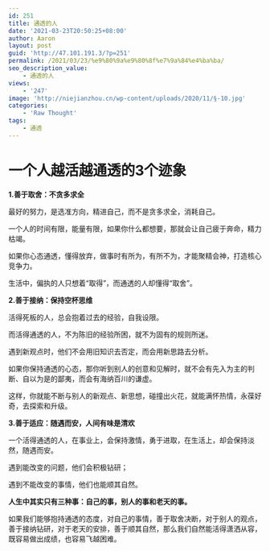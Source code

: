 ```yaml
---
id: 251
title: 通透的人
date: '2021-03-23T20:50:25+08:00'
author: Aaron
layout: post
guid: 'http://47.101.191.3/?p=251'
permalink: /2021/03/23/%e9%80%9a%e9%80%8f%e7%9a%84%e4%ba%ba/
seo_description_value:
    - 通透的人
views:
    - '247'
image: 'http://niejianzhou.cn/wp-content/uploads/2020/11/§-10.jpg'
categories:
    - 'Raw Thought'
tags:
    - 通透
---
```


# 一个人越活越通透的3个迹象

**1.善于取舍：不贪多求全**

最好的努力，是选准方向，精进自己，而不是贪多求全，消耗自己。

一个人的时间有限，能量有限，如果你什么都想要，那就会让自己疲于奔命，精力枯竭。

如果你心态通透，懂得放弃，做事时有所为，有所不为，才能聚精会神，打造核心竞争力。

生活中，偏执的人只想着“取得”，而通透的人却懂得“取舍”。

**2.善于接纳：保持空杯思维**

活得死板的人，总会抱着过去的经验，自我设限。

而活得通透的人，不为陈旧的经验所困，就不为固有的规则所迷。

遇到新观点时，他们不会用旧知识去否定，而会用新思路去分析。

如果你保持通透的心态，那你听到别人的创意和见解时，就不会有先入为主的判断、自以为是的鄙夷，而会有海纳百川的谦虚。

这样，你就能不断与别人的新观点、新思想，碰撞出火花，就能满怀热情，永葆好奇，去探索和升级。

**3.善于适应：随遇而安，人间有味是清欢**

一个活得通透的人，在事业上，会保持激情，勇于进取，在生活上，却会保持淡然，随遇而安。

遇到能改变的问题，他们会积极钻研；

遇到不能改变的事情，他们也能顺其自然。

**人生中其实只有三种事：自己的事，别人的事和老天的事。**

如果我们能够抱持通透的态度，对自己的事情，善于取舍决断，对于别人的观点，善于接纳钻研，对于老天的安排，善于顺其自然，那么我们自然能活得潇洒从容，既容易做出成绩，也容易飞越困难。
